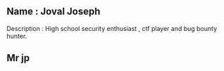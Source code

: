 ## Name : Joval Joseph
Description : High school security enthusiast , ctf player and bug bounty hunter.
## Mr jp
